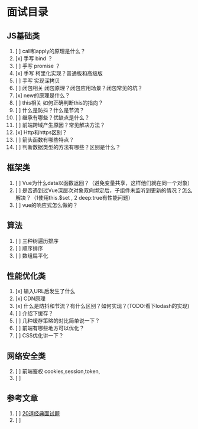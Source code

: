 # 面试目录

## JS基础类

1. [ ] call和apply的原理是什么？
2. [x] 手写 bind ？
3. [ ] 手写 promise ？
4. [x] 手写 柯里化实现？普通版和高级版
5. [ ] 手写 实现深拷贝
6. [ ] 闭包相关 闭包原理？闭包应用场景？闭包常见的坑？
7. [x] new的原理是什么？
8. [ ] this相关 如何正确判断this的指向？
9. [ ] 什么是防抖？什么是节流？
10. [ ] 继承有哪些？优缺点是什么？
11. [ ] 前端跨域产生原因？常见解决方法？
12. [x] Http和https区别？
13. [ ] 箭头函数有哪些特点？
14. [ ] 判断数据类型的方法有哪些？区别是什么？


## 框架类

1. [ ] Vue为什么data以函数返回？（避免变量共享，这样他们就在同一个对象）
2. [ ] 是否遇到过Vue深层次对象双向绑定后，子组件未监听到更新的情况？怎么解决？（1使用this.$set , 2 deep:true有性能问题）
3. [ ] vue的响应式怎么做的？

## 算法

1. [ ] 三种树遍历排序
2. [ ] 顺序排序
3. [ ] 数组扁平化


## 性能优化类

1. [x] 输入URL后发生了什么
2. [x] CDN原理
3. [x] 什么是防抖和节流？有什么区别？如何实现？(TODO:看下lodash的实现)
4. [ ] 介绍下缓存？
5. [ ] 几种缓存策略的对比简单说一下？
6. [ ] 前端有哪些地方可以优化？
7. [ ] CSS优化讲一下？



## 网络安全类


2. [ ] 前端鉴权 cookies,session,token,
3. [ ] 












## 参考文章
1. [ ] [20道经典面试题](https://juejin.im/post/5d124a12f265da1b9163a28d)
2. [ ] 